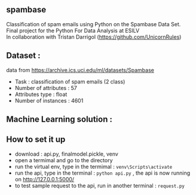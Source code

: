 ## spambase
Classification of spam emails using Python on the Spambase Data Set. <br>
Final project for the Python For Data Analysis at ESILV <br>
In collaboration with Tristan Darrigol (https://github.com/UnicornRules) <br>

## Dataset :
data from https://archive.ics.uci.edu/ml/datasets/Spambase
* Task : classification of spam emails (2 class)
* Number of attributes : 57
* Attributes type : float
* Number of instances : 4601

## Machine Learning solution :


## How to set it up
* download : api.py, finalmodel.pickle, venv
* open a termimal and go to the directory 
* run the virtual env, type in the termimal : `venv\Scripts\activate`
* run the api, type in the terminal : `python api.py` , the api is now running on http://127.0.0.1:5000/
* to test sample request to the api, run in another terminal : `request.py`
